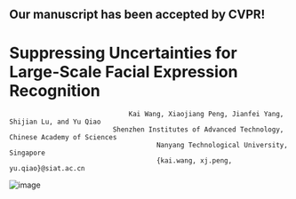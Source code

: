 ## Our manuscript has been accepted by CVPR! 

# Suppressing Uncertainties for Large-Scale Facial Expression Recognition

                                  Kai Wang, Xiaojiang Peng, Jianfei Yang, Shijian Lu, and Yu Qiao
                              Shenzhen Institutes of Advanced Technology, Chinese Academy of Sciences
                                         Nanyang Technological University, Singapore
                                         {kai.wang, xj.peng, yu.qiao}@siat.ac.cn
![image](https://github.com/kaiwang960112/Self-Cure-Network/blob/master/imgs/SCNpipeline.png)



